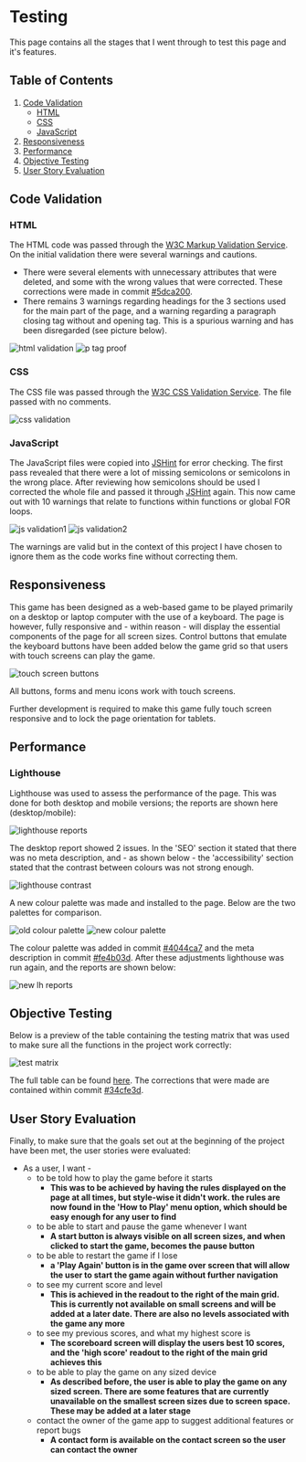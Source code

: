 # Testing

This page contains all the stages that I went through to test this page and it's features.

## Table of Contents
1. [Code Validation](#code-validation)
    - [HTML](#html)
    - [CSS](#css)
    - [JavaScript](#javascript)
2. [Responsiveness](#responsiveness)
3. [Performance](#performance)
4. [Objective Testing](#objective-testing)
5. [User Story Evaluation](#user-story-evaluation)

## Code Validation

### HTML
The HTML code was passed through the [W3C Markup Validation Service](https://validator.w3.org/). On the initial validation there were several warnings and cautions.
  - There were several elements with unnecessary attributes that were deleted, and some with the wrong values that were corrected. These corrections were made in commit [#5dca200](https://github.com/tealhorizon87/ms2_block-puzzle/commit/5dca200fde38a5695df3e1b1e9fafba7ed9c5569).
  - There remains 3 warnings regarding headings for the 3 sections used for the main part of the page, and a warning regarding a paragraph closing tag without and opening tag. This is a spurious warning and has been disregarded (see picture below).

  ![html validation](assets/img/html-valid.png)
  ![p tag proof](assets/img/p-tag-proof.png)

### CSS
The CSS file was passed through the [W3C CSS Validation Service](https://jigsaw.w3.org/css-validator/). The file passed with no comments.

![css validation](assets/img/css-valid.png)

### JavaScript
The JavaScript files were copied into [JSHint](https://jshint.com/) for error checking. The first pass revealed that there were a lot of missing semicolons or semicolons in the wrong place. After reviewing how semicolons should be used I corrected the whole file and passed it through [JSHint](https://jshint.com/) again. This now came out with 10 warnings that relate to functions within functions or global FOR loops.

![js validation1](assets/img/js-valid1.png)
![js validation2](assets/img/js-valid2.png)

The warnings are valid but in the context of this project I have chosen to ignore them as the code works fine without correcting them.

## Responsiveness

This game has been designed as a web-based game to be played primarily on a desktop or laptop computer with the use of a keyboard. The page is however, fully responsive and - within reason - will display the essential components of the page for all screen sizes. Control buttons that emulate the keyboard buttons have been added below the game grid so that users with touch screens can play the game.

![touch screen buttons](assets/img/touch-screen-buttons.png)

All buttons, forms and menu icons work with touch screens.

Further development is required to make this game fully touch screen responsive and to lock the page orientation for tablets.

## Performance

### Lighthouse
Lighthouse was used to assess the performance of the page. This was done for both desktop and mobile versions; the reports are shown here (desktop/mobile):

![lighthouse reports](assets/img/lighthouse-combined.png)

The desktop report showed 2 issues. In the 'SEO' section it stated that there was no meta description, and - as shown below - the 'accessibility' section stated that the contrast between colours was not strong enough.

![lighthouse contrast](assets/img/lighthouse-contrast.jpg)

A new colour palette was made and installed to the page. Below are the two palettes for comparison.

![old colour palette](assets/img/colour-palette-old.png)
![new colour palette](assets/img/colour-palette.png)

The colour palette was added in commit [#4044ca7](https://github.com/tealhorizon87/ms2_block-puzzle/commit/4044ca74022b2fb1b9fe3ce79906ba6b46c63448) and the meta description in commit [#fe4b03d](https://github.com/tealhorizon87/ms2_block-puzzle/commit/fe4b03d64ac658a54ff58940b7ea0968c9760d0b). After these adjustments lighthouse was run again, and the reports are shown below:

![new lh reports](assets/img/lh-combined-new.png)

## Objective Testing

Below is a preview of the table containing the testing matrix that was used to make sure all the functions in the project work correctly:

![test matrix](assets/img/test-matrix.png)

The full table can be found [here](assets/docs/test-matrix-complete.pdf). The corrections that were made are contained within commit [#34cfe3d](https://github.com/tealhorizon87/ms2_block-puzzle/commit/34cfe3d0acd86a50f46b24abf477e0812fd9d92b).

## User Story Evaluation

Finally, to make sure that the goals set out at the beginning of the project have been met, the user stories were evaluated:

- As a user, I want -
  - to be told how to play the game before it starts
    - __This was to be achieved by having the rules displayed on the page at all times, but style-wise it didn't work. the rules are now found in the 'How to Play' menu option, which should be easy enough for any user to find__
  - to be able to start and pause the game whenever I want
    - __A start button is always visible on all screen sizes, and when clicked to start the game, becomes the pause button__
  - to be able to restart the game if I lose
    - __a 'Play Again' button is in the game over screen that will allow the user to start the game again without further navigation__
  - to see my current score and level
    - __This is achieved in the readout to the right of the main grid. This is currently not available on small screens and will be added at a later date. There are also no levels associated with the game any more__
  - to see my previous scores, and what my highest score is
    - __The scoreboard screen will display the users best 10 scores, and the 'high score' readout to the right of the main grid achieves this__
  - to be able to play the game on any sized device
    - __As described before, the user is able to play the game on any sized screen. There are some features that are currently unavailable on the smallest screen sizes due to screen space. These may be added at a later stage__
  - contact the owner of the game app to suggest additional features or report bugs
    - __A contact form is available on the contact screen so the user can contact the owner__
